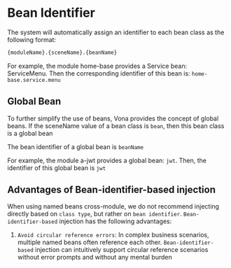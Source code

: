 # Bean Identifier

The system will automatically assign an identifier to each bean class as the following format:

```bash
{moduleName}.{sceneName}.{beanName}
```

For example, the module home-base provides a Service bean: ServiceMenu. Then the corresponding identifier of this bean is: `home-base.service.menu`

## Global Bean

To further simplify the use of beans, Vona provides the concept of global beans. If the sceneName value of a bean class is `bean`, then this bean class is a global bean

The bean identifier of a global bean is `beanName`

For example, the module a-jwt provides a global bean: `jwt`. Then, the identifier of this global bean is `jwt`

## Advantages of Bean-identifier-based injection

When using named beans cross-module, we do not recommend injecting directly based on `class type`, but rather on `bean identifier`. `Bean-identifier-based` injection has the following advantages:

1. `Avoid circular reference errors`: In complex business scenarios, multiple named beans often reference each other. `Bean-identifier-based` injection can intuitively support circular reference scenarios without error prompts and without any mental burden
